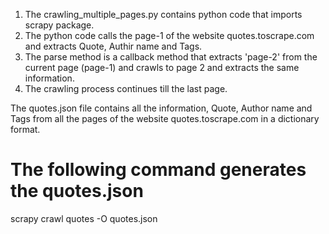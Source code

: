 1. The crawling_multiple_pages.py contains python code that imports scrapy package.
2. The python code calls the page-1 of the website quotes.toscrape.com and extracts Quote, Authir name and Tags.
3. The parse method is a callback method that extracts 'page-2' from the current page (page-1) and crawls to page 2 and extracts the same information.
4. The crawling process continues till the last page.

The quotes.json file contains all the information, Quote, Author name and Tags from all the pages of the website quotes.toscrape.com in a dictionary format.

# The following command generates the quotes.json 
scrapy crawl quotes -O quotes.json
